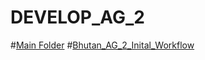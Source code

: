 # DEVELOP_AG_2
#[Main Folder](https://drive.google.com/drive/folders/1ePtHdIJRDCj88a0Ko9fXQjHHK7GGpKNH?usp=sharing)
#[Bhutan_AG_2_Inital_Workflow](https://docs.google.com/drawings/d/1GJSGuItdP68dBXiqoLLzBhMmxLIqxRoj4cU4O5rjk9M/edit?usp=sharing)
